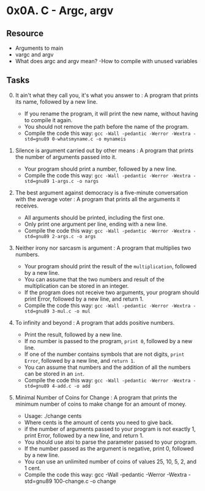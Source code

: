 # 0x0A. C - Argc, argv

## Resource

- Arguments to main
- vargc and argv
- What does argc and argv mean?
 -How to compile with unused variables

## Tasks


0. It ain't what they call you, it's what you answer to : A program that prints its name, followed by a new line.
    - If you rename the program, it will print the new name, without having to compile it again.
    - You should not remove the path before the name of the program.
    - Compile the code this way: `gcc -Wall -pedantic -Werror -Wextra -std=gnu89 0-whatsmyname.c -o mynameis`

1. Silence is argument carried out by other means : A program that prints the number of arguments passed into it.
    - Your program should print a number, followed by a new line.
    - Compile the code this way: `gcc -Wall -pedantic -Werror -Wextra -std=gnu89 1-args.c -o nargs`

2. The best argument against democracy is a five-minute conversation with the average voter : A program that prints all the arguments it receives.
    - All arguments should be printed, including the first one.
    - Only print one argument per line, ending with a new line.
    - Compile the code this way: `gcc -Wall -pedantic -Werror -Wextra -std=gnu89 2-args.c -o args`

3. Neither irony nor sarcasm is argument : A program that multiplies two numbers.
    - Your program should print the result of the `multiplication`, followed by a new line.
    - You can assume that the two numbers and result of the multiplication can be stored in an integer.
    - If the program does not receive two arguments, your program should print Error, followed by a new line, and return 1.
    - Compile the code this way: `gcc -Wall -pedantic -Werror -Wextra -std=gnu89 3-mul.c -o mul`

4. To infinity and beyond : A program that adds positive numbers.
    - Print the result, followed by a new line.
    - If no number is passed to the program, `print 0`, followed by a new line.
    - If one of the number contains symbols that are not digits, `print Error`, followed by a new line, and `return 1`.
    - You can assume that numbers and the addition of all the numbers can be stored in an `int`.
    - Compile the code this way: `gcc -Wall -pedantic -Werror -Wextra -std=gnu89 4-add.c -o add`

5. Minimal Number of Coins for Change : A program that prints the minimum number of coins to make change for an amount of money.
    * Usage: ./change cents
    * Where cents is the amount of cents you need to give back.
    * if the number of arguments passed to your program is not exactly 1, print Error, followed by a new line, and return 1.
    * You should use atoi to parse the parameter passed to your program.
    * If the number passed as the argument is negative, print 0, followed by a new line.
    * You can use an unlimited number of coins of values 25, 10, 5, 2, and 1 cent.
    * Compile the code this way: gcc -Wall -pedantic -Werror -Wextra -std=gnu89 100-change.c -o change

